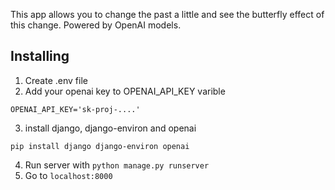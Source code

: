 This app allows you to change the past a little and see the butterfly effect of this change.
Powered by OpenAI models.
## Installing
1. Create .env file
2. Add your openai key to OPENAI_API_KEY varible
````
OPENAI_API_KEY='sk-proj-....'
````
3. install django, django-environ and openai
````
pip install django django-environ openai
````
4. Run server with ```python manage.py runserver```
5. Go to ```localhost:8000```
